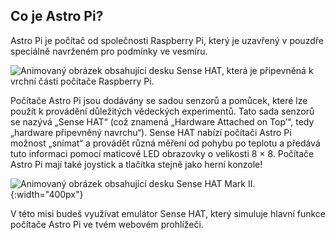## Co je Astro Pi?

Astro Pi je počítač od společnosti Raspberry Pi, který je uzavřený v pouzdře speciálně navrženém pro podmínky ve vesmíru.

![Animovaný obrázek obsahující desku Sense HAT, která je připevněná k vrchní části počítače Raspberry Pi.](images/astro_pi_casing.jpeg)

Počítače Astro Pi jsou dodávány se sadou senzorů a pomůcek, které lze použít k provádění důležitých vědeckých experimentů. Tato sada senzorů se nazývá „Sense HAT“ (což znamená „Hardware Attached on Top’“, tedy „hardware připevněný navrchu“). Sense HAT nabízí počítači Astro Pi možnost „snímat“ a provádět různá měření od pohybu po teplotu a předává tuto informaci pomocí maticové LED obrazovky o velikosti 8 × 8. Počítače Astro Pi mají také joystick a tlačítka stejně jako herní konzole!

![Animovaný obrázek obsahující desku Sense HAT Mark II.](images/AP_spin.gif){:width="400px"}

V této misi budeš využívat emulátor Sense HAT, který simuluje hlavní funkce počítače Astro Pi ve tvém webovém prohlížeči.




